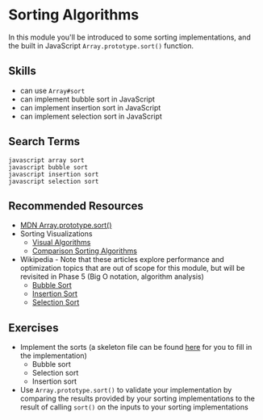 # Sorting Algorithms

In this module you'll be introduced to some sorting implementations, and the
built in JavaScript `Array.prototype.sort()` function.


## Skills


- can use `Array#sort`
- can implement bubble sort in JavaScript
- can implement insertion sort in JavaScript
- can implement selection sort in JavaScript


## Search Terms


```
javascript array sort
javascript bubble sort
javascript insertion sort
javascript selection sort
```

## Recommended Resources

- [MDN Array.prototype.sort()](https://developer.mozilla.org/en-US/docs/Web/JavaScript/Reference/Global_Objects/Array/sort?v=example)
- Sorting Visualizations
    - [Visual Algorithms](https://visualgo.net/en/sorting)
    - [Comparison Sorting Algorithms](https://www.cs.usfca.edu/~galles/visualization/ComparisonSort.html)
- Wikipedia - Note that these articles explore performance and optimization topics that are out of scope for this module, but will be revisited in Phase 5 (Big O notation, algorithm analysis)
    - [Bubble Sort](https://en.wikipedia.org/wiki/Bubble_sort)
    - [Insertion Sort](https://en.wikipedia.org/wiki/Insertion_sort)
    - [Selection Sort](https://en.wikipedia.org/wiki/Selection_sort)

## Exercises
- Implement the sorts (a skeleton file can be found [here](./index.js) for you to fill in the implementation)
    - Bubble sort
    - Selection sort
    - Insertion sort
- Use `Array.prototype.sort()` to validate your implementation by comparing the results provided by your sorting implementations to the result of calling `sort()` on the inputs to your sorting implementations